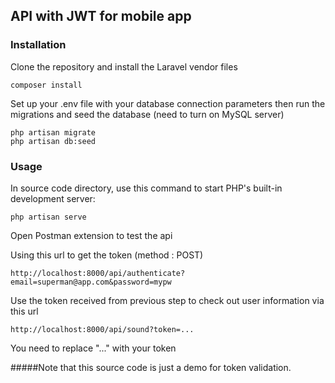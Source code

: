 ## API with JWT for mobile app

### Installation

Clone the repository and install the Laravel vendor files

	composer install

Set up your .env file with your database connection parameters then run the migrations and seed the database (need to turn on MySQL server)

	php artisan migrate
	php artisan db:seed

### Usage

In source code directory, use this command to start PHP's built-in development server:

	php artisan serve


Open Postman extension to test the api

Using this url to get the token (method : POST)

	http://localhost:8000/api/authenticate?email=superman@app.com&password=mypw

Use the token received from previous step to check out user information via this url

	http://localhost:8000/api/sound?token=...

You need to replace "..." with your token

#####Note that this source code is just a demo for token validation.
